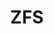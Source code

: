 ---
lang: en
layout: doc
redirect_from:
- /doc/zfs/
- /en/doc/zfs/
- /doc/ZFS/
- /wiki/ZFS/
redirect_to: https://forum.qubes-os.org/t/18994
ref: 111
title: ZFS
---